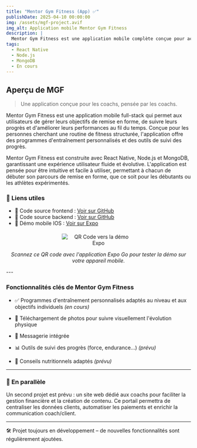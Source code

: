 ```yaml
---
title: "Mentor Gym Fitness (App) ✅"
publishDate: 2025-04-10 00:00:00
img: /assets/mgf-project.avif
img_alt: Application mobile Mentor Gym Fitness
description: |
  Mentor Gym Fitness est une application mobile complète conçue pour accompagner les passionnés de fitness et les athlètes dans la gestion de leurs objectifs de remise en forme. Elle propose une gamme de programmes d'entraînement personnalisés, le suivi des progrès et des conseils nutritionnels adaptés aux objectifs individuels. L'application se concentre sur l'amélioration des performances et le suivi des métriques clés pour garantir que les utilisateurs restent sur la bonne voie et atteignent leurs objectifs de fitness.
tags:
  - React Native
  - Node.js
  - MongoDB
  - En cours
---
```


## Aperçu de MGF

> Une application conçue pour les coachs, pensée par les coachs.

Mentor Gym Fitness est une application mobile full-stack qui permet aux utilisateurs de gérer leurs objectifs de remise en forme, de suivre leurs progrès et d'améliorer leurs performances au fil du temps. Conçue pour les personnes cherchant une routine de fitness structurée, l'application offre des programmes d'entraînement personnalisés et des outils de suivi des progrès.

Mentor Gym Fitness est construite avec React Native, Node.js et MongoDB, garantissant une expérience utilisateur fluide et évolutive. L'application est pensée pour être intuitive et facile à utiliser, permettant à chacun de débuter son parcours de remise en forme, que ce soit pour les débutants ou les athlètes expérimentés.

### 🔗 Liens utiles

- 📂 Code source frontend : [Voir sur GitHub](https://github.com/vincent-devFullStack/MGF-frontend.git)
- 📂 Code source backend : [Voir sur GitHub](https://github.com/vincent-devFullStack/MGF-backend.git)
- 📱 Démo mobile IOS : [Voir sur Expo](https://expo.dev/preview/update?message=accessibilit%C3%A9%20termin%C3%A9%20c%C3%B4t%C3%A9%20coach&updateRuntimeVersion=1.0.0&createdAt=2025-03-26T17%3A20%3A27.942Z&slug=exp&projectId=9d820340-6be3-4cd5-91be-1596c90147a8&group=ff0c26ba-a071-4d2b-b261-c7a2ec662bab)

<div style="text-align: center; margin-top: 20px;">
  <img src="/assets/mgf-qrcode.avif" alt="QR Code vers la démo Expo" style="max-width: 200px;" />
  <p><em>Scannez ce QR code avec l'application Expo Go pour tester la démo sur votre appareil mobile.</em></p>
</div>
---

### Fonctionnalités clés de Mentor Gym Fitness

- ✅ Programmes d'entraînement personnalisés adaptés au niveau et aux objectifs individuels _(en cours)_

- 📸 Téléchargement de photos pour suivre visuellement l'évolution physique

- 💬 Messagerie intégrée

- 📊 Outils de suivi des progrès (force, endurance...) _(prévu)_

- 🍎 Conseils nutritionnels adaptés _(prévu)_

---

### 🔄 En parallèle

Un second projet est prévu : un site web dédié aux coachs pour faciliter la gestion financière et la création de contenu. Ce portail permettra de centraliser les données clients, automatiser les paiements et enrichir la communication coach/client.

---

🛠️ Projet toujours en développement – de nouvelles fonctionnalités sont régulièrement ajoutées.
